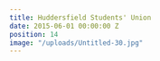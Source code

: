 ```yaml
---
title: Huddersfield Students' Union
date: 2015-06-01 00:00:00 Z
position: 14
image: "/uploads/Untitled-30.jpg"
---
```


